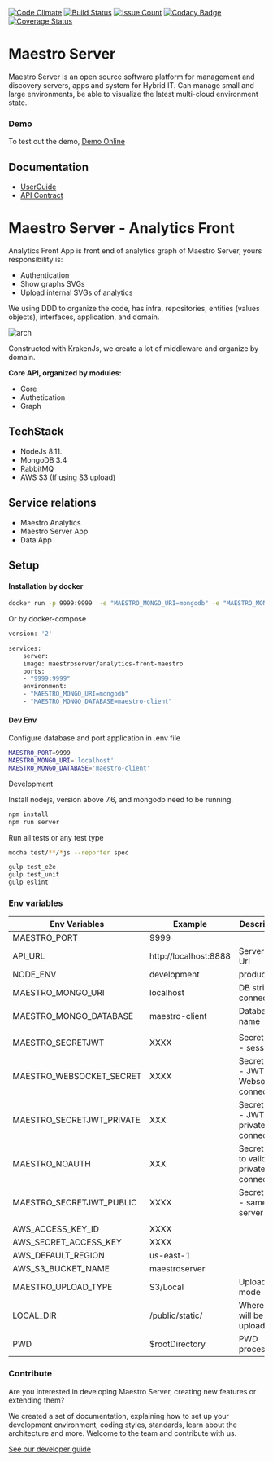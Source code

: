 [![Code Climate](https://codeclimate.com/github/maestro-server/analytics-front/badges/gpa.svg)](https://codeclimate.com/github/maestro-server/analytics-front) [![Build Status](https://travis-ci.org/maestro-server/analytics-front.svg?branch=master)](https://travis-ci.org/maestro-server/analytics-front) [![Issue Count](https://codeclimate.com/github/maestro-server/analytics-front/badges/issue_count.svg)](https://codeclimate.com/github/maestro-server/analytics-front)
[![Codacy Badge](https://api.codacy.com/project/badge/Grade/12101716a7a64a07a38c8dd0ea645606)](https://www.codacy.com/app/maestro/analytics-front?utm_source=github.com&amp;utm_medium=referral&amp;utm_content=maestro-server/analytics-front&amp;utm_campaign=Badge_Grade)
[![Coverage Status](https://coveralls.io/repos/github/maestro-server/analytics-front/badge.svg?branch=master)](https://coveralls.io/github/maestro-server/analytics-front?branch=master)

# Maestro Server #

Maestro Server is an open source software platform for management and discovery servers, apps and system for Hybrid IT. Can manage small and large environments, be able to visualize the latest multi-cloud environment state.

### Demo ###
To test out the demo, [Demo Online](http://demo.maestroserver.io "Demo Online")

## Documentation ##
* [UserGuide](http://docs.maestroserver.io/en/latest/userguide/cloud_inventory/inventory.html "User Guide")
* [API Contract](https://maestro-server.github.io/analytics-front/inventory/index.html "API Contract")

# Maestro Server - Analytics Front #

Analytics Front App is front end of analytics graph of Maestro Server, yours responsibility is:

 - Authentication
 - Show graphs SVGs
 - Upload internal SVGs of analytics

We using DDD to organize the code, has infra, repositories, entities (values objects), interfaces, application, and domain.

![arch](http://docs.maestroserver.io/en/latest/_images/analytics_front.png)

Constructed with KrakenJs, we create a lot of middleware and organize by domain.

**Core API, organized by modules:**

* Core
* Authetication
* Graph

## TechStack ##

* NodeJs 8.11.
* MongoDB 3.4
* RabbitMQ
* AWS S3 (If using S3 upload)

## Service relations ##

* Maestro Analytics
* Maestro Server App
* Data App

## Setup ##

#### Installation by docker ####

```bash
docker run -p 9999:9999  -e "MAESTRO_MONGO_URI=mongodb" -e "MAESTRO_MONGO_DATABASE=maestro-client"  maestroserver/analytics-front-maestro
```
Or by docker-compose

```bash
version: '2'

services:
    server:
    image: maestroserver/analytics-front-maestro
    ports:
    - "9999:9999"
    environment:
    - "MAESTRO_MONGO_URI=mongodb"
    - "MAESTRO_MONGO_DATABASE=maestro-client"
```

#### Dev Env ####

Configure database and port application in .env file

```bash
MAESTRO_PORT=9999
MAESTRO_MONGO_URI='localhost'
MAESTRO_MONGO_DATABASE='maestro-client'
```

Development

Install nodejs, version above 7.6, and mongodb need to be running.

```bash
npm install
npm run server
```

Run all tests or any test type

```bash
mocha test/**/*js --reporter spec

gulp test_e2e
gulp test_unit
gulp eslint
```


### Env variables ###

| Env Variables                | Example                  | Description                                |
|------------------------------|--------------------------|--------------------------------------------|
| MAESTRO_PORT                 | 9999                     |                                            |
| API_URL                      | http://localhost:8888    | Server app Url                             |
| NODE_ENV                     | development|production   |                                            |
| MAESTRO_MONGO_URI            | localhost                | DB string connection                       |
| MAESTRO_MONGO_DATABASE       | maestro-client           | Database name                              |
|                              |                          |                                            |
| MAESTRO_SECRETJWT            | XXXX                     | Secret key - session                       |
| MAESTRO_WEBSOCKET_SECRET     | XXXX                     | Secret Key - JWT Websocket connections     |
| MAESTRO_SECRETJWT_PRIVATE    | XXX                      | Secret Key - JWT private connections       |
| MAESTRO_NOAUTH               | XXX                      | Secret Pass to validate private connections|
| MAESTRO_SECRETJWT_PUBLIC     | XXXX                     | Secret key - same server app               |
|                              |                          |                                            |
| AWS_ACCESS_KEY_ID            | XXXX                     |                                            |
| AWS_SECRET_ACCESS_KEY        | XXXX                     |                                            |
| AWS_DEFAULT_REGION           | us-east-1                |                                            |
| AWS_S3_BUCKET_NAME           | maestroserver            |                                            |
| MAESTRO_UPLOAD_TYPE          | S3/Local                 | Upload mode                                |
| LOCAL_DIR                    | /public/static/          | Where files will be uploaded               |
| PWD                          | $rootDirectory           | PWD process                                |

### Contribute ###

Are you interested in developing Maestro Server, creating new features or extending them?

We created a set of documentation, explaining how to set up your development environment, coding styles, standards, learn about the architecture and more. Welcome to the team and contribute with us.

[See our developer guide](http://docs.maestroserver.io/en/latest/contrib.html)
